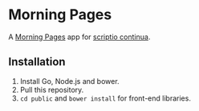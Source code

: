 # Morning Pages

A [Morning Pages](http://juliacameronlive.com/basic-tools/morning-pages/) app for [scriptio continua](http://en.wikipedia.org/wiki/Scriptio_continua).

## Installation

1. Install Go, Node.js and bower.
2. Pull this repository.
3. `cd public` and `bower install` for front-end libraries.
